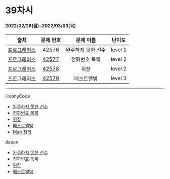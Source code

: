 # 39차시
#### 2022/02/28(월)~2022/03/03(목)

|               출처               |                   문제 번호                    |     문제 이름      | 난이도 |
| :------------------------------: | :--------------------------------------------: | :----------------: | :----: |
| [프로그래머스](https://programmers.co.kr/) | [42576](https://programmers.co.kr/learn/courses/30/lessons/42576) | 완주하지 못한 선수 | level 1 |
| [프로그래머스](https://programmers.co.kr/) | [42577](https://programmers.co.kr/learn/courses/30/lessons/42577) | 전화번호 목록 | level 2 |
| [프로그래머스](https://programmers.co.kr/) | [42578](https://programmers.co.kr/learn/courses/30/lessons/42578) | 위장 | level 2 |
| [프로그래머스](https://programmers.co.kr/) | [42579](https://programmers.co.kr/learn/courses/30/lessons/42579) | 베스트앨범 | level 3 |

---

HoonyCode

- [완주하지 못한 선수](https://hoonycode.notion.site/1c37dec74e1a483ea60fd62414dde354)
- [전화번호 목록](https://hoonycode.notion.site/9aaa32dc5a2c46fb9e5fd1a6a5c67969)
- [위장](https://hoonycode.notion.site/7faf3d5be8bd414791100e75bf356f47)
- [베스트앨범](https://hoonycode.notion.site/3b0a0310149344de8bd5758c21176c4e)
- [Map 정리](https://hoonycode.notion.site/Map-107c53c86bcd4cf9a680e48bf13055bb)

daeun

- [완주하지 못한 선수](https://hoonycode.notion.site/fc29af8758034052842b72ee2c337402)
- [전화번호 목록](https://hoonycode.notion.site/7a338c566c1e489eb627a1e2a689c050)
- [위장](https://hoonycode.notion.site/96781fde5cdc4f7daa79f7dffebb774e)
- [베스트앨범](https://hoonycode.notion.site/238069e22b454884bc33f96fe4f181e3)